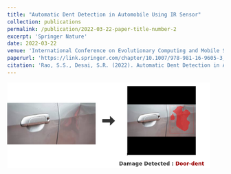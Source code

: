 ```yaml
---
title: "Automatic Dent Detection in Automobile Using IR Sensor"
collection: publications
permalink: /publication/2022-03-22-paper-title-number-2
excerpt: 'Springer Nature'
date: 2022-03-22
venue: 'International Conference on Evolutionary Computing and Mobile Sustainable Networks (ICECMSN-2021) organized on 28-29 September 2021 by RV Institute of Technology and Management, Bangalore, India.'
paperurl: 'https://link.springer.com/chapter/10.1007/978-981-16-9605-3_34'
citation: 'Rao, S.S., Desai, S.R. (2022). Automatic Dent Detection in Automobile Using IR Sensor. In: Suma, V., Fernando, X., Du, KL., Wang, H. (eds) Evolutionary Computing and Mobile Sustainable Networks. Lecture Notes on Data Engineering and Communications Technologies, vol 116. Springer, Singapore.'
---
```


<img src="/images/dent.png" height="200">
